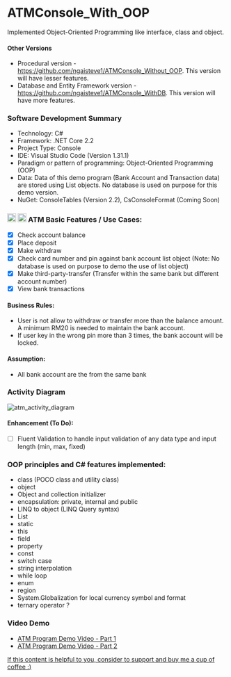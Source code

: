 # ATMConsole_With_OOP
Implemented Object-Oriented Programming like interface, class and object. 

#### Other Versions
- Procedural version - https://github.com/ngaisteve1/ATMConsole_Without_OOP. This version will have lesser features.
- Database and Entity Framework version - https://github.com/ngaisteve1/ATMConsole_WithDB. This version will have more features.

### Software Development Summary
- Technology: C#
- Framework: .NET Core 2.2
- Project Type: Console
- IDE: Visual Studio Code (Version 1.31.1)
- Paradigm or pattern of programming: Object-Oriented Programming (OOP)
- Data: Data of this demo program (Bank Account and Transaction data) are stored using List objects. No database is used on purpose for this demo version.
- NuGet: ConsoleTables (Version 2.2), CsConsoleFormat (Coming Soon)

### <img class="emoji" alt="atm" height="20" width="20" src="https://github.githubassets.com/images/icons/emoji/unicode/1f3e7.png"> <img class="emoji" alt="credit_card" height="20" width="20" src="https://github.githubassets.com/images/icons/emoji/unicode/1f4b3.png"> ATM Basic Features / Use Cases:
- [x] Check account balance
- [x] Place deposit
- [x] Make withdraw
- [x] Check card number and pin against bank account list object (Note: No database is used on purpose to demo the use of list object)
- [x] Make third-party-transfer (Transfer within the same bank but different account number)
- [x] View bank transactions

#### Business Rules:
- User is not allow to withdraw or transfer more than the balance amount. A minimum RM20 is needed to maintain the bank account.
- If user key in the wrong pin more than 3 times, the bank account will be locked.

#### Assumption:
- All bank account are the from the same bank

### Activity Diagram
![atm_activity_diagram](https://user-images.githubusercontent.com/21274590/53474610-8615c080-3aa8-11e9-99b2-b1cb32f7ec1c.png)


#### Enhancement (To Do):
- [ ] Fluent Validation to handle input validation of any data type and input length (min, max, fixed)

### OOP principles and C# features implemented:
- class (POCO class and utility class)
- object
- Object and collection initializer
- encapsulation: private, internal and public
- LINQ to object (LINQ Query syntax)
- List
- static
- this
- field
- property
- const
- switch case
- string interpolation
- while loop
- enum
- region
- System.Globalization for local currency symbol and format
- ternary operator ?

### Video Demo
- [ATM Program Demo Video - Part 1](http://www.youtube.com/watch?v=sn3S3-FYbA0)
- [ATM Program Demo Video - Part 2](http://www.youtube.com/watch?v=JViV7a0ALFY) 

[If this content is helpful to you, consider to support and buy me a cup of coffee :) ](https://ko-fi.com/V7V2PN67)
